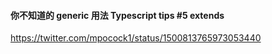 #### 你不知道的 generic 用法 Typescript tips #5 extends

https://twitter.com/mpocock1/status/1500813765973053440
